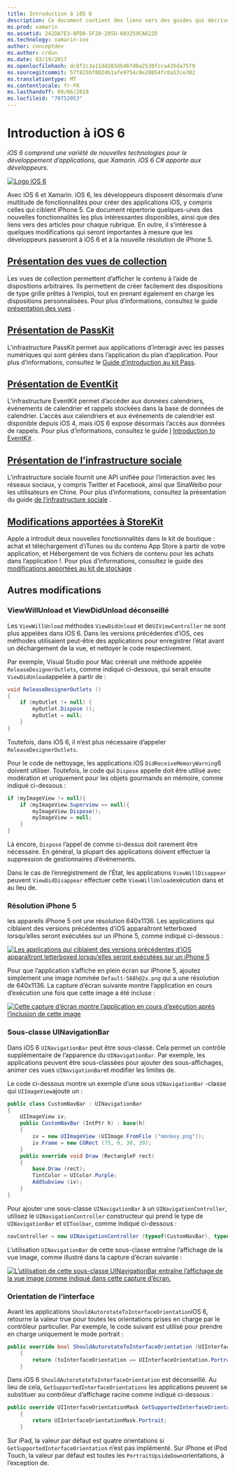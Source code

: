```yaml
---
title: Introduction à iOS 6
description: Ce document contient des liens vers des guides qui décrivent les fonctionnalités introduites dans iOS 6. Les vues de collection, PassKit, l’infrastructure sociale et les modifications apportées à StoreKit sont toutes abordées.
ms.prod: xamarin
ms.assetid: 242DA7E3-8FD8-5F20-285D-603259CA622D
ms.technology: xamarin-ios
author: conceptdev
ms.author: crdun
ms.date: 03/19/2017
ms.openlocfilehash: dc8f2c3a11dd283db46fd0a2530fcca435da75f9
ms.sourcegitcommit: 57f815bf0024b1afe9754c0e28054fc0a53ce302
ms.translationtype: MT
ms.contentlocale: fr-FR
ms.lasthandoff: 09/06/2019
ms.locfileid: "70752053"
---
```

# <a name="introduction-to-ios-6"></a>Introduction à iOS 6

_iOS 6 comprend une variété de nouvelles technologies pour le développement d’applications, que Xamarin. iOS 6 C# apporte aux développeurs._

[![](images/ios6-large.jpg "Logo iOS 6")](images/ios6-large.jpg#lightbox)

Avec iOS 6 et Xamarin. iOS 6, les développeurs disposent désormais d’une multitude de fonctionnalités pour créer des applications iOS, y compris celles qui ciblent iPhone 5.
Ce document répertorie quelques-unes des nouvelles fonctionnalités les plus intéressantes disponibles, ainsi que des liens vers des articles pour chaque rubrique. En outre, il s’intéresse à quelques modifications qui seront importantes à mesure que les développeurs passeront à iOS 6 et à la nouvelle résolution de iPhone 5.

## <a name="introduction-to-collection-viewsiosuser-interfacecontrolsuicollectionviewmd"></a>[Présentation des vues de collection](~/ios/user-interface/controls/uicollectionview.md)

Les vues de collection permettent d’afficher le contenu à l’aide de dispositions arbitraires. Ils permettent de créer facilement des dispositions de type grille prêtes à l’emploi, tout en prenant également en charge les dispositions personnalisées. Pour plus d’informations, consultez le guide [présentation des vues](~/ios/user-interface/controls/uicollectionview.md) [](~/ios/user-interface/controls/uicollectionview.md).

## <a name="introduction-to-passkitiosplatformpasskitmd"></a>[Présentation de PassKit](~/ios/platform/passkit.md)

L’infrastructure PassKit permet aux applications d’interagir avec les passes numériques qui sont gérées dans l’application du plan d’application. Pour plus d’informations, consultez le [Guide d’introduction au kit Pass](~/ios/platform/passkit.md).

## <a name="introduction-to-eventkitiosplatformeventkitmd"></a>[Présentation de EventKit](~/ios/platform/eventkit.md)

L’infrastructure EventKit permet d’accéder aux données calendriers, événements de calendrier et rappels stockées dans la base de données de calendrier. L’accès aux calendriers et aux événements de calendrier est disponible depuis iOS 4, mais iOS 6 expose désormais l’accès aux données de rappels. Pour plus d’informations, consultez le guide [I](~/ios/platform/eventkit.md) [Introduction to EventKit](~/ios/platform/eventkit.md) .

## <a name="introduction-to-the-social-frameworkiosplatformsocial-frameworkmd"></a>[Présentation de l’infrastructure sociale](~/ios/platform/social-framework.md)

L’infrastructure sociale fournit une API unifiée pour l’interaction avec les réseaux sociaux, y compris Twitter et Facebook, ainsi que SinaWeibo pour les utilisateurs en Chine. Pour plus d’informations, consultez la présentation du guide [de l’infrastructure sociale](~/ios/platform/social-framework.md) .

## <a name="changes-to-storekitchanges-to-storekitmd"></a>[Modifications apportées à StoreKit](changes-to-storekit.md)

Apple a introduit deux nouvelles fonctionnalités dans le kit de boutique : achat et téléchargement d’iTunes ou du contenu App Store à partir de votre application, et Hébergement de vos fichiers de contenu pour les achats dans l’application !. Pour plus d’informations, consultez le guide des [modifications apportées au kit de stockage](changes-to-storekit.md) .

## <a name="other-changes"></a>Autres modifications

### <a name="viewwillunload-and-viewdidunload-deprecated"></a>ViewWillUnload et ViewDidUnload déconseillé

Les `ViewWillUnload` méthodes `ViewDidUnload` et de`UIViewController` ne sont plus appelées dans iOS 6. Dans les versions précédentes d’iOS, ces méthodes utilisaient peut-être des applications pour enregistrer l’état avant un déchargement de la vue, et nettoyer le code respectivement.

Par exemple, Visual Studio pour Mac créerait une méthode appelée `ReleaseDesignerOutlets`, comme indiqué ci-dessous, qui serait ensuite `ViewDidUnload`appelée à partir de :

```csharp
void ReleaseDesignerOutlets ()
{
    if (myOutlet != null) {
        myOutlet.Dispose ();
        myOutlet = null;
    }
}
```

Toutefois, dans iOS 6, il n’est plus nécessaire d’appeler `ReleaseDesignerOutlets`.   

Pour le code de nettoyage, les applications iOS `DidReceiveMemoryWarning`6 doivent utiliser. Toutefois, le code qui `Dispose` appelle doit être utilisé avec modération et uniquement pour les objets gourmands en mémoire, comme indiqué ci-dessous :

```csharp
if (myImageView != null){
    if (myImageView.Superview == null){
        myImageView.Dispose();
        myImageView = null;
    }
}
```

Là encore, `Dispose` l’appel de comme ci-dessus doit rarement être nécessaire. En général, la plupart des applications doivent effectuer la suppression de gestionnaires d’événements.

Dans le cas de l’enregistrement de l’État, les applications `ViewWillDisappear` peuvent `ViewDidDisappear` effectuer cette `ViewWillUnload`exécution dans et au lieu de.

### <a name="iphone-5-resolution"></a>Résolution iPhone 5

les appareils iPhone 5 ont une résolution 640x1136. Les applications qui ciblaient des versions précédentes d’iOS apparaîtront letterboxed lorsqu’elles seront exécutées sur un iPhone 5, comme indiqué ci-dessous :

 [![](images/01-letterboxed.png "Les applications qui ciblaient des versions précédentes d’iOS apparaîtront letterboxed lorsqu’elles seront exécutées sur un iPhone 5")](images/01-letterboxed.png#lightbox)

Pour que l’application s’affiche en plein écran sur iPhone 5, ajoutez simplement une image nommée `Default-568h@2x.png` qui a une résolution de 640x1136. La capture d’écran suivante montre l’application en cours d’exécution une fois que cette image a été incluse :

 [![](images/02-fullscreen.png "Cette capture d’écran montre l’application en cours d’exécution après l’inclusion de cette image")](images/02-fullscreen.png#lightbox)

### <a name="subclassing-uinavigationbar"></a>Sous-classe UINavigationBar

Dans iOS 6 `UINavigationBar` peut être sous-classé. Cela permet un contrôle supplémentaire de l’apparence du `UINavigationBar`. Par exemple, les applications peuvent être sous-classées pour ajouter des sous-affichages, animer ces vues `UINavigationBar`et modifier les limites de.

Le code ci-dessous montre un exemple d’une sous `UINavigationBar` -classe qui `UIImageView`ajoute un :

```csharp
public class CustomNavBar : UINavigationBar
{
    UIImageView iv;
    public CustomNavBar (IntPtr h) : base(h)
    {
        iv = new UIImageView (UIImage.FromFile ("monkey.png"));
        iv.Frame = new CGRect (75, 0, 30, 39);
    }
    public override void Draw (RectangleF rect)
    {
        base.Draw (rect);
        TintColor = UIColor.Purple;
        AddSubview (iv);
    }
}
```

Pour ajouter une sous-classe `UINavigationBar` à un `UINavigationController`, utilisez le `UINavigationController` constructeur qui prend le type de `UINavigationBar` et `UIToolbar`, comme indiqué ci-dessous :

```csharp
navController = new UINavigationController (typeof(CustomNavBar), typeof(UIToolbar));
```

L’utilisation `UINavigationBar` de cette sous-classe entraîne l’affichage de la vue image, comme illustré dans la capture d’écran suivante :

 [![](images/03-navbar.png "L’utilisation de cette sous-classe UINavigationBar entraîne l’affichage de la vue image comme indiqué dans cette capture d’écran.")](images/03-navbar.png#lightbox)

### <a name="interface-orientation"></a>Orientation de l’interface

Avant les applications `ShouldAutorotateToInterfaceOrientation`iOS 6, retourne la valeur true pour toutes les orientations prises en charge par le contrôleur particulier. Par exemple, le code suivant est utilisé pour prendre en charge uniquement le mode portrait :

```csharp
public override bool ShouldAutorotateToInterfaceOrientation (UIInterfaceOrientation toInterfaceOrientation)
    {
        return (toInterfaceOrientation == UIInterfaceOrientation.Portrait);
    }
```

Dans iOS 6 `ShouldAutorotateToInterfaceOrientation` est déconseillé.
Au lieu de cela, `GetSupportedInterfaceOrientations` les applications peuvent se substituer au contrôleur d’affichage racine comme indiqué ci-dessous :

```csharp
public override UIInterfaceOrientationMask GetSupportedInterfaceOrientations ()
    {
        return UIInterfaceOrientationMask.Portrait;
    }
```

Sur iPad, la valeur par défaut est quatre orientations si `GetSupportedInterfaceOrientation` n’est pas implémenté. Sur iPhone et iPod Touch, la valeur par défaut est toutes les `PortraitUpsideDown`orientations, à l’exception de.
